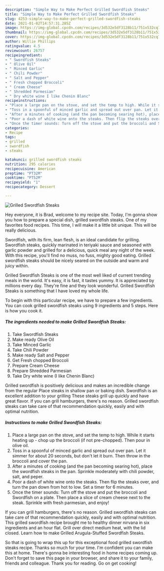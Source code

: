 ```yaml
---
description: "Simple Way to Make Perfect Grilled Swordfish Steaks"
title: "Simple Way to Make Perfect Grilled Swordfish Steaks"
slug: 4253-simple-way-to-make-perfect-grilled-swordfish-steaks
date: 2021-01-02T14:57:31.285Z
image: https://img-global.cpcdn.com/recipes/3d532e5df3128b11/751x532cq70/grilled-swordfish-steaks-recipe-main-photo.jpg
thumbnail: https://img-global.cpcdn.com/recipes/3d532e5df3128b11/751x532cq70/grilled-swordfish-steaks-recipe-main-photo.jpg
cover: https://img-global.cpcdn.com/recipes/3d532e5df3128b11/751x532cq70/grilled-swordfish-steaks-recipe-main-photo.jpg
author: Willie Phillips
ratingvalue: 4.5
reviewcount: 26757
recipeingredient:
- " Swordfish Steaks"
- " Olive Oil"
- " Minced Garlic"
- " Chili Powder"
- " Salt and Pepper"
- " Fresh chopped Broccoli"
- " Cream Cheese"
- " Shredded Parmesian"
- " Dry white wine I like Chenin Blanc"
recipeinstructions:
- "Place a large pan on the stove, and set the temp to high. While it starts heating up - chop up the broccoli (if not pre-chopped). Then pour in olive oil."
- "Toss in a spoonful of minced garlic and spread out over pan. Let it simmer for about 20 seconds, but don&#39;t let it burn. Then throw in the broccoli and cover the pan."
- "After a minutes of cooking (and the pan becoming searing hot), place the swordfish steaks in the pan. Sprinkle moderately with chili powder, salt, and peper."
- "Poor a dash of white wine onto the steaks. Then flip the steaks over, and turn the pan down from hot to low. Set a timer for 6 minutes."
- "Once the timer sounds: Turn off the stove and put the broccoli and Swordfish on a plate. Then place a slice of cream cheese next to the steak. Sprinkle with fresh parmesian, and enjoy!"
categories:
- Recipe
tags:
- grilled
- swordfish
- steaks

katakunci: grilled swordfish steaks 
nutrition: 295 calories
recipecuisine: American
preptime: "PT32M"
cooktime: "PT52M"
recipeyield: "1"
recipecategory: Dessert

---
```



![Grilled Swordfish Steaks](https://img-global.cpcdn.com/recipes/3d532e5df3128b11/751x532cq70/grilled-swordfish-steaks-recipe-main-photo.jpg)

Hey everyone, it is Brad, welcome to my recipe site. Today, I'm gonna show you how to prepare a special dish, grilled swordfish steaks. One of my favorites food recipes. This time, I will make it a little bit unique. This will be really delicious.

Swordfish, with its firm, lean flesh, is an ideal candidate for grilling. Swordfish steaks, quickly marinated in teriyaki sauce and seasoned with garlic powder and grilled for a delicious, quick meal any night of the week. With this recipe, you&#39;ll find no muss, no fuss, mighty good eating. Grilled swordfish steaks should be nicely seared on the outside and warm and juicy within.

Grilled Swordfish Steaks is one of the most well liked of current trending meals in the world. It's easy, it is fast, it tastes yummy. It is appreciated by millions every day. They're fine and they look wonderful. Grilled Swordfish Steaks is something that I have loved my whole life.


To begin with this particular recipe, we have to prepare a few ingredients. You can cook grilled swordfish steaks using 9 ingredients and 5 steps. Here is how you cook it.

<!--inarticleads1-->

##### The ingredients needed to make Grilled Swordfish Steaks:

1. Take  Swordfish Steaks
1. Make ready  Olive Oil
1. Take  Minced Garlic
1. Take  Chili Powder
1. Make ready  Salt and Pepper
1. Get  Fresh chopped Broccoli
1. Prepare  Cream Cheese
1. Prepare  Shredded Parmesian
1. Take  Dry white wine (I like Chenin Blanc)


Grilled swordfish is positively delicious and makes an incredible change from the regular Place steaks in shallow pan or baking dish. Swordfish is an excellent addition to your grilling These steaks grill up quickly and have great flavor. If you can grill hamburgers, there&#39;s no reason. Grilled swordfish steaks can take care of that recommendation quickly, easily and with optimal nutrition. 

<!--inarticleads2-->

##### Instructions to make Grilled Swordfish Steaks:

1. Place a large pan on the stove, and set the temp to high. While it starts heating up - chop up the broccoli (if not pre-chopped). Then pour in olive oil.
1. Toss in a spoonful of minced garlic and spread out over pan. Let it simmer for about 20 seconds, but don&#39;t let it burn. Then throw in the broccoli and cover the pan.
1. After a minutes of cooking (and the pan becoming searing hot), place the swordfish steaks in the pan. Sprinkle moderately with chili powder, salt, and peper.
1. Poor a dash of white wine onto the steaks. Then flip the steaks over, and turn the pan down from hot to low. Set a timer for 6 minutes.
1. Once the timer sounds: Turn off the stove and put the broccoli and Swordfish on a plate. Then place a slice of cream cheese next to the steak. Sprinkle with fresh parmesian, and enjoy!


If you can grill hamburgers, there&#39;s no reason. Grilled swordfish steaks can take care of that recommendation quickly, easily and with optimal nutrition. This grilled swordfish recipe brought me to healthy dinner nirvana in six ingredients and an hour flat. Grill over direct medium heat, with the lid closed. Learn how to make Grilled Arugula-Stuffed Swordfish Steaks. 

So that is going to wrap this up for this exceptional food grilled swordfish steaks recipe. Thanks so much for your time. I'm confident you can make this at home. There's gonna be interesting food in home recipes coming up. Don't forget to save this page in your browser, and share it to your family, friends and colleague. Thank you for reading. Go on get cooking!
